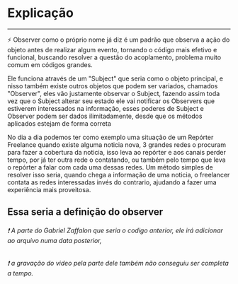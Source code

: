 
# Explicação
 
------------------------------------------------------------------------------------------------------
:zap: Observer como o próprio nome já diz é um padrão que observa a ação do objeto antes de realizar 
algum evento, tornando o código mais efetivo e funcional, buscando resolver a questão do acoplamento,
problema muito comum em códigos grandes.

Ele funciona através de um "Subject" que seria como o objeto principal, e nisso também existe outros
objetos que podem ser variados, chamados "Observer", eles vão justamente observar o Subject, 
fazendo assim toda vez que o Subject alterar seu estado ele vai notificar os Observers que estiverem
interessados na informação, esses poderes de Subject e Observer podem ser dados ilimitadamente,
desde que os métodos aplicados estejam de forma correta

No dia a dia podemos ter como exemplo uma situação de um Repórter Freelance
quando existe alguma noticia nova, 3 grandes redes o procuram para fazer a cobertura da noticia, isso leva ao repórter e aos canais
perder tempo, por já ter outra rede o contatando, ou também pelo tempo que leva o repórter a falar com cada uma dessas redes.
Um método simples de resolver isso seria, quando chega a informação de uma noticia, o freelancer contata as redes interessadas
invés do contrario, ajudando a fazer uma experiência mais proveitosa. 

Essa seria a definição do observer
-------------------------------------------------------------------------------------------------------

###### :exclamation: A parte do Gabriel Zaffalon que seria o codigo anterior, ele irá adicionar ao arquivo numa data posterior,
###### :exclamation: a gravação do video pela parte dele também não conseguiu ser completa a tempo.
